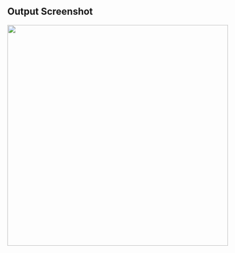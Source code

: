 ## Output Screenshot
<img width="500" src="https://user-images.githubusercontent.com/94545831/194617258-ee0e0978-29b3-49b2-9c69-0e4344befe06.jpg">
